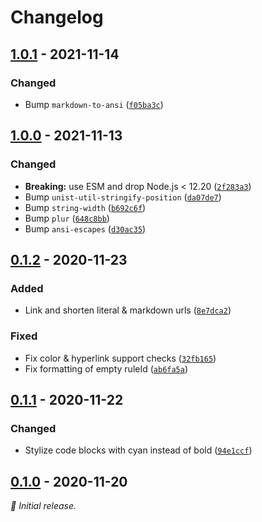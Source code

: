 # Changelog

## [1.0.1] - 2021-11-14

### Changed

- Bump `markdown-to-ansi` ([`f05ba3c`](https://github.com/vweevers/vfile-reporter-shiny/commit/f05ba3c))

## [1.0.0] - 2021-11-13

### Changed

- **Breaking:** use ESM and drop Node.js < 12.20 ([`2f283a3`](https://github.com/vweevers/vfile-reporter-shiny/commit/2f283a3))
- Bump `unist-util-stringify-position` ([`da07de7`](https://github.com/vweevers/vfile-reporter-shiny/commit/da07de7))
- Bump `string-width` ([`b692c6f`](https://github.com/vweevers/vfile-reporter-shiny/commit/b692c6f))
- Bump `plur` ([`648c8bb`](https://github.com/vweevers/vfile-reporter-shiny/commit/648c8bb))
- Bump `ansi-escapes` ([`d30ac35`](https://github.com/vweevers/vfile-reporter-shiny/commit/d30ac35))

## [0.1.2] - 2020-11-23

### Added

- Link and shorten literal & markdown urls ([`8e7dca2`](https://github.com/vweevers/vfile-reporter-shiny/commit/8e7dca2))

### Fixed

- Fix color & hyperlink support checks ([`32fb165`](https://github.com/vweevers/vfile-reporter-shiny/commit/32fb165))
- Fix formatting of empty ruleId ([`ab6fa5a`](https://github.com/vweevers/vfile-reporter-shiny/commit/ab6fa5a))

## [0.1.1] - 2020-11-22

### Changed

- Stylize code blocks with cyan instead of bold ([`94e1ccf`](https://github.com/vweevers/vfile-reporter-shiny/commit/94e1ccf))

## [0.1.0] - 2020-11-20

_:seedling: Initial release._

[1.0.1]: https://github.com/vweevers/vfile-reporter-shiny/releases/tag/v1.0.1

[1.0.0]: https://github.com/vweevers/vfile-reporter-shiny/releases/tag/v1.0.0

[0.1.2]: https://github.com/vweevers/vfile-reporter-shiny/releases/tag/v0.1.2

[0.1.1]: https://github.com/vweevers/vfile-reporter-shiny/releases/tag/v0.1.1

[0.1.0]: https://github.com/vweevers/vfile-reporter-shiny/releases/tag/v0.1.0
